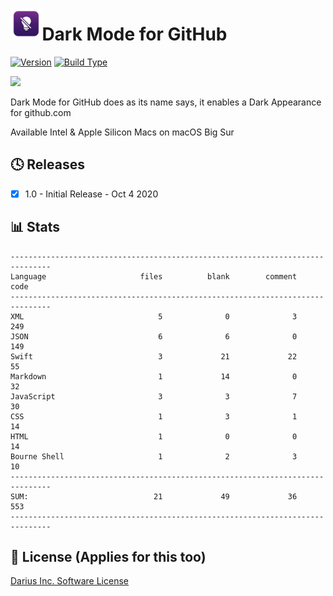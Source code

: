 <img src="/Assets/Dark Mode for GitHub.png" width="10%" align="left"/> <h1>Dark Mode for GitHub</h1>

[![Version](https://img.shields.io/badge/Version-1.0-brightgreen)](releases/) [![Build Type](https://img.shields.io/badge/Build%20Type-Release-brightgreen)]()


<img src="/Assets/Demo/Demo Screenshot.png" width="30%"/>

Dark Mode for GitHub does as its name says, it enables a Dark Appearance for github.com

Available Intel & Apple Silicon Macs on macOS Big Sur

## 🕓 Releases
- [x] 1.0 - Initial Release - Oct 4 2020

## 📊 Stats
```
-------------------------------------------------------------------------------
Language                     files          blank        comment           code
-------------------------------------------------------------------------------
XML                              5              0              3            249
JSON                             6              6              0            149
Swift                            3             21             22             55
Markdown                         1             14              0             32
JavaScript                       3              3              7             30
CSS                              1              3              1             14
HTML                             1              0              0             14
Bourne Shell                     1              2              3             10
-------------------------------------------------------------------------------
SUM:                            21             49             36            553
-------------------------------------------------------------------------------
```
## 📄 License (Applies for this too)
[Darius Inc. Software License](https://gist.githubusercontent.com/mdarius13/be97312039e65a4334d20b86f13db955/raw)


